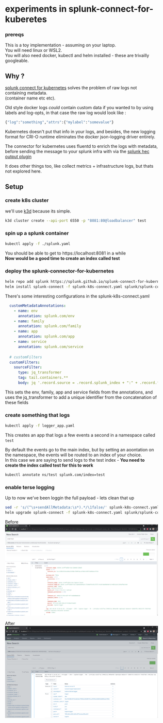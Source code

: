 # experiments in splunk-connect-for-kuberetes

### prereqs
This is a toy implementation - assuming on your laptop.  
You will need linux or WSL2.  
You will also need docker, kubectl and helm installed - these are trivailly googleable.  

## Why ?

[splunk connect for kubernetes](https://github.com/splunk/splunk-connect-for-kubernetes) solves the problem of raw logs not containing metadata.  
(container name etc etc).  
  
Old style docker logs _could_ contain custom data if you wanted to by using labels and log-opts, in that case the raw log would look like :  
```bash
{"log":"something","attrs":{"mylabel":"somevalue"}
```
  
Kubernetes doesn't put that info in your logs, and besides, the new logging format for CRI-O runtime eliminates the docker json-logging driver entirely.  

The connector for kubernetes uses fluentd to enrich the logs with metadata, before sending the message to your splunk infra with via the [splunk hec output plugin](https://github.com/splunk/fluent-plugin-splunk-hec)  
  
It does other things too, like collect metrics + infrastructure logs, but thats not explored here.

## Setup

### create k8s cluster

we'll use [k3d](https://k3d.io/) because its simple.  

```bash
k3d cluster create --api-port 6550 -p "8081:80@loadbalancer" test
```

### spin up a splunk container

```bash
kubectl apply -f ./splunk.yaml
```
  
You should be able to get to https://localhost:8081 in a while  
**Now would be a good time to create an index called test**

### deploy the splunk-connector-for-kubernetes 

```bash
helm repo add splunk https://splunk.github.io/splunk-connect-for-kubernetes/
helm install splunk-connect -f splunk-k8s-connect.yaml splunk/splunk-connect-for-kubernetes
```
  
There's some interesting configurations in the splunk-k8s-connect.yaml  

```yaml
  customMetadataAnnotations:
    - name: env
      annotation: splunk.com/env
    - name: family
      annotation: splunk.com/family
    - name: app
      annotation: splunk.com/app
    - name: service
      annotation: splunk.com/service

  # customFilters
  customFilters:
    sourceFilter:
      type: jq_transformer
      tag: tail.containers.**
      body: jq '.record.source = .record.splunk_index + ":" + .record.family + ":" + .record.app + ":" + .record.service + ":" + .record.env | .record'
```

This sets the env, family, app and service fields from the annotations, and uses the jq_transformer to add a unique identifier from the concatenation of these fields

### create something that logs

```bash
kubectl apply -f logger_app.yaml
```
  
This creates an app that logs a few events a second in a namespace called `test`
  
By default the events go to the main index, but by setting an aoontation on the namespace, the events will be routed to an index of your choice.  
In this case we are saying to send logs to the test index - **You need to create the index called test for this to work**
  
```bash
kubectl annotate ns/test splunk.com/index=test
```

### enable terse logging
  
Up to now we've been loggin the full payload - lets clean that up  
```bash
sed -r 's/(^\s+sendAllMetadata:\s*).*/\1false/' splunk-k8s-connect.yaml
helm upgrade splunk-connect -f splunk-k8s-connect.yaml splunk/splunk-connect-for-kubernetes
```

Before
![before_image](assets/verbose.png)

After
![after_image](assets/terse.png)

